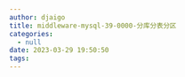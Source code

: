 ```yaml
---
author: djaigo
title: middleware-mysql-39-0000-分库分表分区
categories:
  - null
date: 2023-03-29 19:50:50
tags:
---
```

